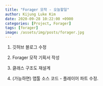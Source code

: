 ```yaml
---
title: "Forager 모작 - 오늘할일"
author: Kijung Luke Kim
date: 2020-09-28 10:22:00 +0900
categories: [Project, Forager]
tags: [forager]
image: /assets/img/posts/forager.jpg
---
```


1. 깃허브 블로그 수정

2. Forager 모작 기획서 작성 

3. 클래스 구조도 재설계

4. (가능하면) 맵툴 소스 코드 - 플레이어 파트 수정.